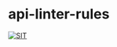 # api-linter-rules

[![SIT](https://img.shields.io/badge/SIT-awesome-blueviolet.svg)](https://jobs.schwarz)
